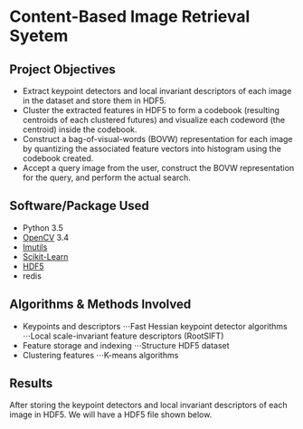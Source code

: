 # Content-Based Image Retrieval Syetem
## Project Objectives
* Extract keypoint detectors and local invariant descriptors of each image in the dataset and store them in HDF5.
* Cluster the extracted features in HDF5 to form a codebook (resulting centroids of each clustered futures) and visualize each codeword (the centroid) inside the codebook.
* Construct a bag-of-visual-words (BOVW) representation for each image by quantizing the associated feature vectors into histogram using the codebook created.
* Accept a query image from the user, construct the BOVW representation for the query, and perform the actual search.

## Software/Package Used
* Python 3.5
* [OpenCV](https://docs.opencv.org/3.4.1/) 3.4
* [Imutils](https://github.com/jrosebr1/imutils)
* [Scikit-Learn](http://scikit-learn.org/stable/)
* [HDF5](https://www.h5py.org/)
* redis

## Algorithms & Methods Involved
* Keypoints and descriptors
⋅⋅⋅Fast Hessian keypoint detector algorithms
⋅⋅⋅Local scale-invariant feature descriptors (RootSIFT)
* Feature storage and indexing
⋅⋅⋅Structure HDF5 dataset
* Clustering features
⋅⋅⋅K-means algorithms

## Results
After storing the keypoint detectors and local invariant descriptors of each image in HDF5. We will have a HDF5 file shown below.
